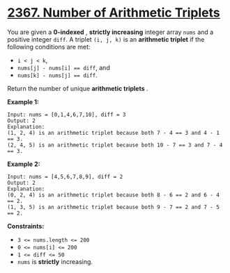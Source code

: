 # [2367. Number of Arithmetic Triplets](https://leetcode.com/problems/number-of-arithmetic-triplets/)

You are given a **0-indexed** , **strictly increasing**  integer array `nums` and a positive integer `diff`. A triplet `(i, j, k)` is an **arithmetic triplet**  if the following conditions are met:

- `i < j < k`,
- `nums[j] - nums[i] == diff`, and
- `nums[k] - nums[j] == diff`.

Return the number of unique **arithmetic triplets** .

**Example 1:** 

```
Input: nums = [0,1,4,6,7,10], diff = 3
Output: 2
Explanation:
(1, 2, 4) is an arithmetic triplet because both 7 - 4 == 3 and 4 - 1 == 3.
(2, 4, 5) is an arithmetic triplet because both 10 - 7 == 3 and 7 - 4 == 3. 
```

**Example 2:** 

```
Input: nums = [4,5,6,7,8,9], diff = 2
Output: 2
Explanation:
(0, 2, 4) is an arithmetic triplet because both 8 - 6 == 2 and 6 - 4 == 2.
(1, 3, 5) is an arithmetic triplet because both 9 - 7 == 2 and 7 - 5 == 2.
```

**Constraints:** 

- `3 <= nums.length <= 200`
- `0 <= nums[i] <= 200`
- `1 <= diff <= 50`
- `nums` is **strictly**  increasing.